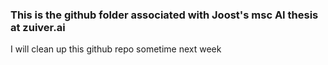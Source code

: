 ### This is the github folder associated with Joost's msc AI thesis at zuiver.ai

I will clean up this github repo sometime next week